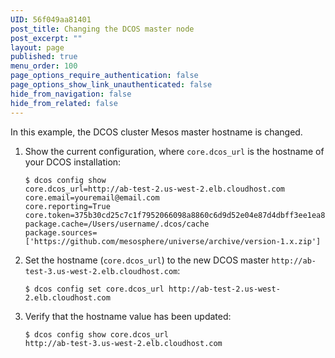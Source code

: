 ```yaml
---
UID: 56f049aa81401
post_title: Changing the DCOS master node
post_excerpt: ""
layout: page
published: true
menu_order: 100
page_options_require_authentication: false
page_options_show_link_unauthenticated: false
hide_from_navigation: false
hide_from_related: false
---
```

In this example, the DCOS cluster Mesos master hostname is changed.

1.  Show the current configuration, where `core.dcos_url` is the hostname of your DCOS installation:
    
        $ dcos config show
        core.dcos_url=http://ab-test-2.us-west-2.elb.cloudhost.com
        core.email=youremail@email.com
        core.reporting=True
        core.token=375b30cd25c7c1f7952066098a8860c6d9d52e04e87d4dbff3ee1ea8b8fdac80
        package.cache=/Users/username/.dcos/cache
        package.sources=['https://github.com/mesosphere/universe/archive/version-1.x.zip']
        

2.  Set the hostname (`core.dcos_url`) to the new DCOS master `http://ab-test-3.us-west-2.elb.cloudhost.com`:
    
        $ dcos config set core.dcos_url http://ab-test-2.us-west-2.elb.cloudhost.com
        

3.  Verify that the hostname value has been updated:
    
        $ dcos config show core.dcos_url
        http://ab-test-3.us-west-2.elb.cloudhost.com